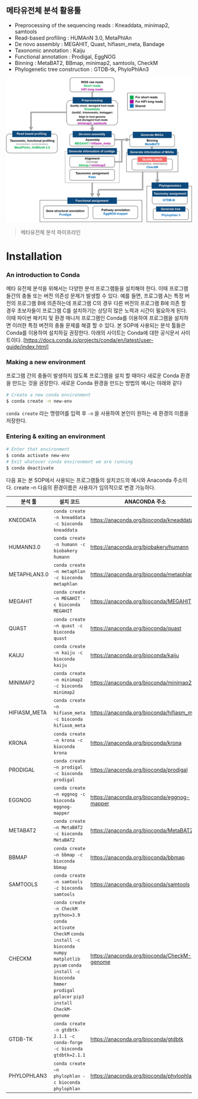 ## 메타유전체 분석 활용툴 
- Preprocessing of the sequencing reads : Kneaddata, minimap2, samtools
- Read-based profiling : HUMAnN 3.0, MetaPhlAn
- De novo assembly : MEGAHIT, Quast, hifiasm_meta, Bandage
- Taxonomic annotation : Kaiju
- Functional annotation : Prodigal, EggNOG
- Binning : MetaBAT2, BBmap, minimap2, samtools, CheckM
- Phylogenetic tree construction : GTDB-tk, PhyloPhlAn3

![메타유전체 분석 파이프라인](https://github.com/sujin9819/MetaInsight/blob/main/SOP/MetaGenomic/img/G_4_1.png?raw=true)
> 메타유전체 분석 파이프라인

# Installation

### An introduction to Conda
메타 유전체 분석을 위해서는 다양한 분석 프로그램들을 설치해야 한다. 이때 프로그램들간의 충돌 또는 버전 의존성 문제가 발생할 수 있다.
예를 들면, 프로그램 A는 특정 버전의 프로그램 B에 의존하는데 프로그램 C의 경우 다른 버전의 프로그램 B에 의존 할 경우 초보자들이 프로그램 C를 설치하기는 상당히 많은 노력과 시간이 필요하게 된다.
이때 파이썬 패키지 및 환경 매니저 프로그램인 Conda를 이용하여 프로그램을 설치하면 이러한 특정 버전의 충돌 문제를 해결 할 수 있다.
본 SOP에 사용되는 분석 툴들은 Conda를 이용하여 설치하길 권장한다. 아래의 사이트는 Conda에 대한 공식문서 사이트이다.
[https://docs.conda.io/projects/conda/en/latest/user-guide/index.html]

### Making a new environment 
프로그램 간의 충돌이 발생하지 않도록 프로그램을 설치 할 때마다 새로운 Conda 환경을 만드는 것을 권장한다. 새로운 Conda 환경을 만드는 방법의 예시는 아래와 같다
```bash
# Create a new conda environment
$ conda create -n new-env 
```
`conda create` 라는 명령어를 입력 후 `-n` 을 사용하여 본인이 원하는 새 환경의 이름을 저장한다.
### Entering & exiting an environment
```bash
# Enter that environment
$ conda activate new-env
# Exit whatever conda environment we are running
$ conda deactivate
```

다음 표는 본 SOP에서 사용되는 프로그램들의 설치코드의 예시와 Anaconda 주소이다. create –n 다음의 환경이름은 사용자가 임의적으로 변경 가능하다. 

| 분석 툴 | 설치 코드 | ANACONDA 주소
| ------ | ------ | ------ |
| KNEDDATA | `conda create -n kneaddata -c bioconda kneaddata` | https://anaconda.org/bioconda/kneaddata |
| HUMANN3.0 | `conda create -n humann -c biobakery humann` | https://anaconda.org/biobakery/humann |
| METAPHLAN3.0 | `conda create –n metaphlan -c bioconda metaphlan` | https://anaconda.org/bioconda/metaphlan |
| MEGAHIT | `conda create –n MEGAHIT -c bioconda MEGAHIT` | https://anaconda.org/bioconda/MEGAHIT |
| QUAST | `conda create –n quast -c bioconda quast` | https://anaconda.org/bioconda/quast |
| KAIJU | `conda create –n kaiju -c bioconda kaiju` | https://anaconda.org/bioconda/kaiju |
| MINIMAP2 | `conda create –n minimap2 -c bioconda minimap2` | https://anaconda.org/bioconda/minimap2 |
| HIFIASM_META | `conda create –n hifiasm_meta -c bioconda hifiasm_meta` | https://anaconda.org/bioconda/hifiasm_meta |
| KRONA | `conda create –n krona -c bioconda krona` | https://anaconda.org/bioconda/krona |
| PRODIGAL | `conda create –n prodigal -c bioconda prodigal` | https://anaconda.org/bioconda/prodigal |
| EGGNOG | `conda create –n eggnog -c bioconda eggnog-mapper` | https://anaconda.org/bioconda/eggnog-mapper |
| METABAT2 | `conda create –n MetaBAT2 -c bioconda MetaBAT2` | https://anaconda.org/bioconda/MetaBAT2 |
| BBMAP | `conda create –n bbmap -c bioconda bbmap` | https://anaconda.org/bioconda/bbmap |
| SAMTOOLS | `conda create –n samtools -c bioconda samtools` | https://anaconda.org/bioconda/samtools |
| CHECKM | `conda create -n CheckM python=3.9`	`conda activate CheckM`	`conda install -c bioconda numpy matplotlib pysam`	`conda install -c bioconda hmmer prodigal pplacer`	`pip3 install CheckM-genome` | https://anaconda.org/bioconda/CheckM-genome |
| GTDB-TK | `conda create -n gtdbtk-2.1.1 -c conda-forge -c bioconda gtdbtk=2.1.1` | https://anaconda.org/bioconda/gtdbtk |
| PHYLOPHLAN3 | `conda create –n phylophlan -c bioconda phylophlan` | https://anaconda.org/bioconda/phylophlan |
